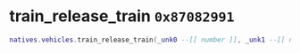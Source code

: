# train_release_train `0x87082991`

```lua
natives.vehicles.train_release_train(_unk0 --[[ number ]], _unk1 --[[ number ]])
```